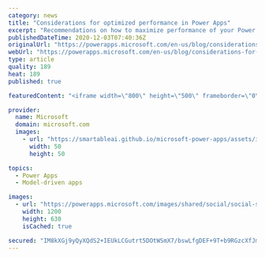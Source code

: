 ```yaml
---
category: news
title: "Considerations for optimized performance in Power Apps"
excerpt: "Recommendations on how to maximize performance of your Power Apps "
publishedDateTime: 2020-12-03T07:40:36Z
originalUrl: "https://powerapps.microsoft.com/en-us/blog/considerations-for-optimized-performance-in-power-apps/"
webUrl: "https://powerapps.microsoft.com/en-us/blog/considerations-for-optimized-performance-in-power-apps/"
type: article
quality: 189
heat: 189
published: true

featuredContent: "<iframe width=\"800\" height=\"500\" frameborder=\"0\" src=\"https://www.youtube.com/embed/jcKoqC9Vfmo\" allow=\"accelerometer; autoplay; encrypted-media; gyroscope; picture-in-picture\" allowfullscreen></iframe>"

provider:
  name: Microsoft
  domain: microsoft.com
  images:
    - url: "https://smartableai.github.io/microsoft-power-apps/assets/images/organizations/microsoft.com-50x50.jpg"
      width: 50
      height: 50

topics:
  - Power Apps
  - Model-driven apps

images:
  - url: "https://powerapps.microsoft.com/images/shared/social/social-share-post-ignite.png"
    width: 1200
    height: 630
    isCached: true

secured: "IM8kXGj9yQyXQdS2+IEUkLCGutrt5DOtWSmX7/bswLfgDEF+9T+b9RGzcXfJmcHK5xifH2Sur4hIi9h7VKmLgw3yGRWF421BbYNutfA9sItw1DT3RC9MkOJYC6DPg2LGUbXwWBHMQnZycN9su/cEhPNmLqLp8b9qg5FW6U3lHj+GL2CLh/JOs2NpE2stm39Ahkf0QxYzHw+wI0wx4qxhC71f6Pq0kOE2OT3Bxf3ggmPFjOaRhgGFGevZq295ygVVg19PyzGbsceBx6Jh9Od7+o9n1/a9f43++5NNqvdyltzCPgLij6xyCGCkxu21AgqzsF82/Tvp1gcLoUiS4WOaYj2q3zSMIVyWn5xVmSsKe+zJtPC6UXo4UbMKfDXqTqicmVH49nnKkPuYz4RwIw2jWi2NoiVPWh6SdPPfh89wnLsjIykog1uPjVsBioMWCBIXZPfXRLuK5HuBqATnGoJloQ==;SxyvYQKMcA9BtRNN2df6BQ=="
---
```


